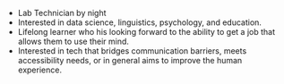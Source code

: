 - Lab Technician by night
- Interested in data science, linguistics, psychology, and education. 
- Lifelong learner who his looking forward to the ability to get a job that allows them to use their mind. 
- Interested in tech that bridges communication barriers, meets accessibility needs, or in general aims to improve the human experience. 
<!---
StringRays/StringRays is a ✨ special ✨ repository because its `README.md` (this file) appears on your GitHub profile.
You can click the Preview link to take a look at your changes.
--->
